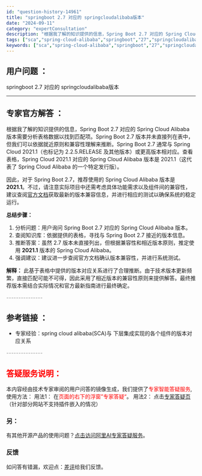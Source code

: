```yaml
---
id: "question-history-14961"
title: "springboot 2.7 对应的 springcloudalibaba版本"
date: "2024-09-11"
category: "expertConsultation"
description: "根据我了解的知识提供的信息，Spring Boot 2.7 对应的 Spring Cloud Alibaba 版本需要分析表格数据以找到匹配项。Spring Boot 2.7 版本并未直接列在表中，但我们可以依据就近原则和兼容性理解来推断。Spring Boot 2.7 通常与 Spring Clo"
tags: ["sca","spring-cloud-alibaba","springboot","27","springcloudalibaba","版本","对应"]
keywords: ["sca","spring-cloud-alibaba","springboot","27","springcloudalibaba","版本","对应"]
---
```


## 用户问题 ： 
 springboot 2.7 对应的 springcloudalibaba版本  

---------------
## 专家官方解答 ：

根据我了解的知识提供的信息，Spring Boot 2.7 对应的 Spring Cloud Alibaba 版本需要分析表格数据以找到匹配项。Spring Boot 2.7 版本并未直接列在表中，但我们可以依据就近原则和兼容性理解来推断。Spring Boot 2.7 通常与 Spring Cloud 2021.1（也标记为 2.2.5.RELEASE 及其他版本）或更高版本相对应。查看表格，Spring Cloud 2021.1 对应的 Spring Cloud Alibaba 版本是 2021.1（这代表了 Spring Cloud Alibaba 的一个特定发行版）。

因此，对于 Spring Boot 2.7，推荐使用的 Spring Cloud Alibaba 版本是 **2021.1**。不过，请注意实际项目中还需考虑具体功能需求以及组件间的兼容性，建议查阅[官方文档](https://sca.aliyun.com/docs/2023/overview/version-explain/)获取最新的版本兼容信息，并进行相应的测试以确保系统的稳定运行。

**总结步骤：**
1. 分析问题：用户询问 Spring Boot 2.7 对应的 Spring Cloud Alibaba 版本。
2. 查阅知识库：依据提供的表格，寻找与 Spring Boot 2.7 接近的版本信息。
3. 推断答案：虽然 2.7 版本未直接列出，但根据兼容性和相近版本原则，推定使用 **2021.1** 版本的 Spring Cloud Alibaba。
4. 强调建议：建议进一步查阅官方文档确认版本兼容性，并进行系统测试。

**解释：**
此基于表格中提供的版本对应关系进行了合理推断。由于技术版本更新频繁，直接匹配可能不可得，因此采用了相近版本的兼容性原则来提供解答。最终推荐版本需结合实际情况和官方最新指南进行最终确定。


<font color="#949494">---------------</font> 


## 参考链接 ：

* 专家经验：spring cloud alibaba(SCA)与 下层集成实现的各个组件的版本对应关系 


 <font color="#949494">---------------</font> 
 


## <font color="#FF0000">答疑服务说明：</font> 

本内容经由技术专家审阅的用户问答的镜像生成，我们提供了<font color="#FF0000">专家智能答疑服务</font>,使用方法：
用法1： 在<font color="#FF0000">页面的右下的浮窗”专家答疑“</font>。
用法2： 点击[专家答疑页](https://answer.opensource.alibaba.com/docs/intro)（针对部分网站不支持插件嵌入的情况）
### 另：


有其他开源产品的使用问题？[点击访问阿里AI专家答疑服务](https://answer.opensource.alibaba.com/docs/intro)。
### 反馈
如问答有错漏，欢迎点：[差评](https://ai.nacos.io/user/feedbackByEnhancerGradePOJOID?enhancerGradePOJOId=17076)给我们反馈。

